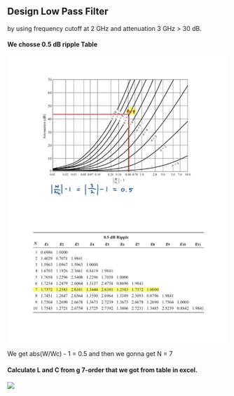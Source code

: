 ## Design Low Pass Filter

by using frequency cutoff at 2 GHz and attenuation 3 GHz > 30 dB.

#### We chosse 0.5 dB ripple Table

<img width="800" src="Photo/0.5 dB.jpg">

We get abs(W/Wc) - 1 = 0.5 and then we gonna get N = 7

#### Calculate L and C from g 7-order that we got from table in excel.

<img width="800" src="Photo/CLexcel.jpg">



